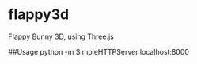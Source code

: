 flappy3d
============

Flappy Bunny 3D, using Three.js

##Usage
    python -m SimpleHTTPServer
    localhost:8000
